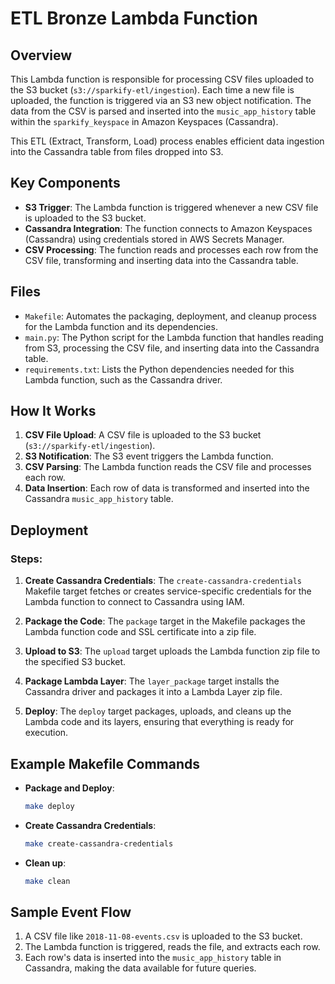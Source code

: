 # ETL Bronze Lambda Function

## Overview

This Lambda function is responsible for processing CSV files uploaded to the S3 bucket (`s3://sparkify-etl/ingestion`). Each time a new file is uploaded, the function is triggered via an S3 new object notification. The data from the CSV is parsed and inserted into the `music_app_history` table within the `sparkify_keyspace` in Amazon Keyspaces (Cassandra).

This ETL (Extract, Transform, Load) process enables efficient data ingestion into the Cassandra table from files dropped into S3.

## Key Components

- **S3 Trigger**: The Lambda function is triggered whenever a new CSV file is uploaded to the S3 bucket.
- **Cassandra Integration**: The function connects to Amazon Keyspaces (Cassandra) using credentials stored in AWS Secrets Manager.
- **CSV Processing**: The function reads and processes each row from the CSV file, transforming and inserting data into the Cassandra table.

## Files

- `Makefile`: Automates the packaging, deployment, and cleanup process for the Lambda function and its dependencies.
- `main.py`: The Python script for the Lambda function that handles reading from S3, processing the CSV file, and inserting data into the Cassandra table.
- `requirements.txt`: Lists the Python dependencies needed for this Lambda function, such as the Cassandra driver.

## How It Works

1. **CSV File Upload**: A CSV file is uploaded to the S3 bucket (`s3://sparkify-etl/ingestion`).
2. **S3 Notification**: The S3 event triggers the Lambda function.
3. **CSV Parsing**: The Lambda function reads the CSV file and processes each row.
4. **Data Insertion**: Each row of data is transformed and inserted into the Cassandra `music_app_history` table.

## Deployment

### Steps:

1. **Create Cassandra Credentials**: The `create-cassandra-credentials` Makefile target fetches or creates service-specific credentials for the Lambda function to connect to Cassandra using IAM.
2. **Package the Code**: The `package` target in the Makefile packages the Lambda function code and SSL certificate into a zip file.

3. **Upload to S3**: The `upload` target uploads the Lambda function zip file to the specified S3 bucket.

4. **Package Lambda Layer**: The `layer_package` target installs the Cassandra driver and packages it into a Lambda Layer zip file.

5. **Deploy**: The `deploy` target packages, uploads, and cleans up the Lambda code and its layers, ensuring that everything is ready for execution.

## Example Makefile Commands

- **Package and Deploy**:

  ```bash
  make deploy
  ```

- **Create Cassandra Credentials**:

  ```bash
  make create-cassandra-credentials
  ```

- **Clean up**:
  ```bash
  make clean
  ```

## Sample Event Flow

1. A CSV file like `2018-11-08-events.csv` is uploaded to the S3 bucket.
2. The Lambda function is triggered, reads the file, and extracts each row.
3. Each row's data is inserted into the `music_app_history` table in Cassandra, making the data available for future queries.
